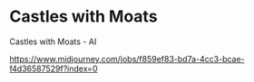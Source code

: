 # Castles with Moats
Castles with Moats - AI


https://www.midjourney.com/jobs/f859ef83-bd7a-4cc3-bcae-f4d36587529f?index=0
